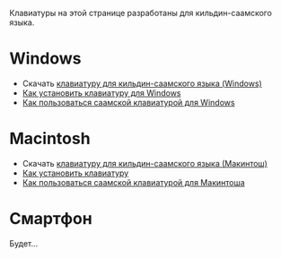 Клавиатуры на этой странице разработаны для кильдин-саамского языка.

# Windows

- Скачать [клавиатуру для кильдин-саамского языка
  (Windows)](https://divvun.no/static_files/RuSam-1_1.zip)
- [Как установить клавиатуру для
  Windows](http://gtweb.uit.no/cgi-bin/wiki/index.php/%D0%A0%D1%83%D0%BA%D0%BE%D0%B2%D0%BE%D0%B4%D1%81%D1%82%D0%B2%D0%BE_%D0%BF%D0%BE_%D1%83%D1%81%D1%82%D0%B0%D0%BD%D0%BE%D0%B2%D0%BA%D0%B5_%D0%B8_%D1%83%D0%B4%D0%B0%D0%BB%D0%B5%D0%BD%D0%B8%D1%8E_%D1%80%D0%B0%D1%81%D0%BA%D0%BB%D0%B0%D0%B4%D0%BA%D0%B8_%D0%BA%D0%BB%D0%B0%D0%B2%D0%B8%D0%B0%D1%82%D1%83%D1%80%D1%8B)
- [Как пользоваться саамской клавиатурой для
  Windows](http://gtweb.uit.no/cgi-bin/wiki/index.php/%D0%9A%D0%B0%D0%BA_%D0%BF%D0%BE%D0%BB%D1%8C%D0%B7%D0%BE%D0%B2%D0%B0%D1%82%D1%8C%D1%81%D1%8F_%D1%81%D0%B0%D0%B0%D0%BC%D1%81%D0%BA%D0%BE%D0%B9_%D0%BA%D0%BB%D0%B0%D0%B2%D0%B8%D0%B0%D1%82%D1%83%D1%80%D0%BE%D0%B9_%D0%B4%D0%BB%D1%8F_Windows)

# Macintosh

- Скачать [клавиатуру для кильдин-саамского языка
  (Макинтош)](https://divvun.no/static_files/KildinSami.zip)
- [Как установить
  клавиатуру](http://gtweb.uit.no/cgi-bin/wiki/index.php/%D0%9A%D0%B0%D0%BA_%D1%83%D1%81%D1%82%D0%B0%D0%BD%D0%BE%D0%B2%D0%B8%D1%82%D1%8C_Mac_%D0%BA%D0%BB%D0%B0%D0%B2%D0%B8%D0%B0%D1%82%D1%83%D1%80)
- [Как пользоваться саамской клавиатурой для
  Макинтоша](http://gtweb.uit.no/cgi-bin/wiki/index.php/%D0%9A%D0%B0%D0%BA_%D0%BF%D0%BE%D0%BB%D1%8C%D0%B7%D0%BE%D0%B2%D0%B0%D1%82%D1%8C%D1%81%D1%8F_%D1%81%D0%B0%D0%B0%D0%BC%D1%81%D0%BA%D0%BE%D0%B9_%D0%BA%D0%BB%D0%B0%D0%B2%D0%B8%D0%B0%D1%82%D1%83%D1%80%D0%BE%D0%B9_%D0%B4%D0%BB%D1%8F_%D0%9C%D0%B0%D0%BA%D0%B8%D0%BD%D1%82%D0%BE%D1%88%D0%B0)

# Смартфон

Будет...
